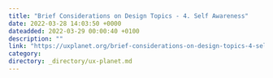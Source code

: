 ```yaml
---
title: "Brief Considerations on Design Topics - 4. Self Awareness"
date: 2022-03-28 14:03:50 +0000
dateadded: 2022-03-29 00:00:40 +0100
description: ""
link: "https://uxplanet.org/brief-considerations-on-design-topics-4-self-awareness-2a266d567883?source=rss----819cc2aaeee0---4"
category:
directory: _directory/ux-planet.md
---
```

